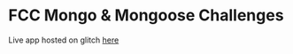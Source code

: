 FCC Mongo & Mongoose Challenges
===============================

Live app hosted on glitch [here](https://romxz-boilerplate-mongomongoose.glitch.me)
